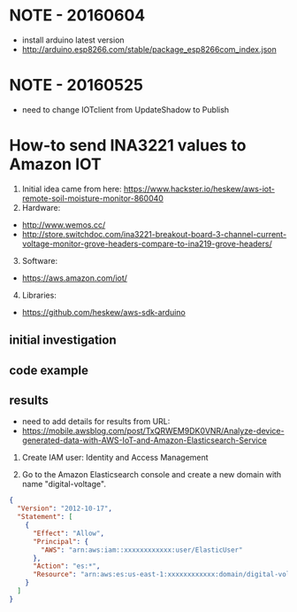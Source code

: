 # NOTE - 20160604
 * install arduino latest version
 * http://arduino.esp8266.com/stable/package_esp8266com_index.json

# NOTE - 20160525
 * need to change IOTclient from UpdateShadow to Publish

# How-to send INA3221 values to Amazon IOT
1. Initial idea came from here:  https://www.hackster.io/heskew/aws-iot-remote-soil-moisture-monitor-860040
2. Hardware:
  * http://www.wemos.cc/
  * http://store.switchdoc.com/ina3221-breakout-board-3-channel-current-voltage-monitor-grove-headers-compare-to-ina219-grove-headers/
3. Software:
  * https://aws.amazon.com/iot/
4. Libraries:
  * https://github.com/heskew/aws-sdk-arduino

## initial investigation

## code example

## results
 * need to add details for results from URL:
  * https://mobile.awsblog.com/post/TxQRWEM9DK0VNR/Analyze-device-generated-data-with-AWS-IoT-and-Amazon-Elasticsearch-Service


1. Create IAM user:  Identity and Access Management

2. Go to the Amazon Elasticsearch console and create a new domain with name "digital-voltage".

```JSON
{
  "Version": "2012-10-17",
  "Statement": [
    {
      "Effect": "Allow",
      "Principal": {
        "AWS": "arn:aws:iam::xxxxxxxxxxxx:user/ElasticUser"
      },
      "Action": "es:*",
      "Resource": "arn:aws:es:us-east-1:xxxxxxxxxxxx:domain/digital-voltage/*"
    }
  ]
}
```
